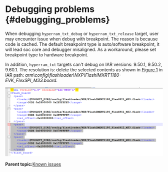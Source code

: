 # Debugging problems {#debugging_problems}

When debugging `hyperram_txt_debug` or `hyperram_txt_release` target, user may encounter issue when debug with breakpoint. The reason is because code is cached. The default breakpoint type is auto/software breakpoint, it will lead soc core and debugger misaligned. As a workaround, please set breakpoint type to hardware breakpoint.

In addition, `hyperram_txt` targets can't debug on IAR versions: 9.50.1, 9.50.2, 9.60.1. The resolution is: delete the selected contents as shown in [Figure 1](#fig_mp1_ww3_5bc) in IAR path: *arm\\config\\flashloader\\NXP\\FlashIMXRT1180-EVK\_FlexSPI\_M33.board*.

![](../images/resolution.png "Delete the selected contents in FlashIMXRT1180-EVK_FlexSPI_M33.board")

**Parent topic:**[Known issues](../topics/known_issues.md)

